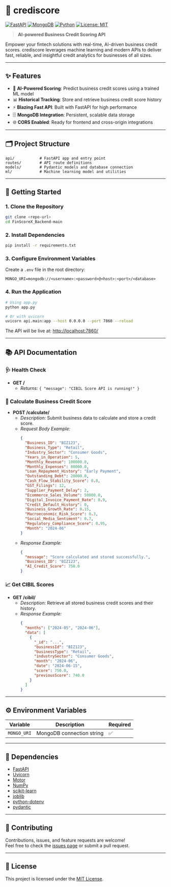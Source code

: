 # 🚀 crediscore

[![FastAPI](https://img.shields.io/badge/FastAPI-005571?logo=fastapi&logoColor=white)](https://fastapi.tiangolo.com/) [![MongoDB](https://img.shields.io/badge/MongoDB-4EA94B?logo=mongodb&logoColor=white)](https://www.mongodb.com/) [![Python](https://img.shields.io/badge/Python-3.8%2B-blue?logo=python&logoColor=white)](https://www.python.org/) [![License: MIT](https://img.shields.io/badge/License-MIT-yellow.svg)](https://opensource.org/licenses/MIT)

> **AI-powered Business Credit Scoring API**

Empower your fintech solutions with real-time, AI-driven business credit scores. crediscore leverages machine learning and modern APIs to deliver fast, reliable, and insightful credit analytics for businesses of all sizes.

---

## ✨ Features

- 🤖 **AI-Powered Scoring**: Predict business credit scores using a trained ML model
- 📊 **Historical Tracking**: Store and retrieve business credit score history
- ⚡ **Blazing Fast API**: Built with FastAPI for high performance
- 🗄️ **MongoDB Integration**: Persistent, scalable data storage
- 🌐 **CORS Enabled**: Ready for frontend and cross-origin integrations

---

## 🗂️ Project Structure

```
api/           # FastAPI app and entry point
routes/        # API route definitions
models/        # Pydantic models and database connection
ml/            # Machine learning model and utilities
```

---

## 🚦 Getting Started

### 1. Clone the Repository
```bash
git clone <repo-url>
cd FinScoreX_Backend-main
```

### 2. Install Dependencies
```bash
pip install -r requirements.txt
```

### 3. Configure Environment Variables
Create a `.env` file in the root directory:
```env
MONGO_URI=mongodb://<username>:<password>@<host>:<port>/<database>
```

### 4. Run the Application
```bash
# Using app.py
python app.py

# Or with uvicorn
uvicorn api.main:app --host 0.0.0.0 --port 7860 --reload
```

The API will be live at: [http://localhost:7860/](http://localhost:7860/)

---

## 📚 API Documentation

### 🩺 Health Check
- **GET /**
  - _Returns:_ `{ "message": "CIBIL Score API is running!" }`

### 📝 Calculate Business Credit Score
- **POST /calculate/**
  - _Description:_ Submit business data to calculate and store a credit score.
  - _Request Body Example:_
    ```json
    {
      "Business_ID": "BIZ123",
      "Business_Type": "Retail",
      "Industry_Sector": "Consumer Goods",
      "Years_in_Operation": 5,
      "Monthly_Revenue": 100000.0,
      "Monthly_Expenses": 80000.0,
      "Loan_Repayment_History": "Early Payment",
      "Outstanding_Debt": 20000.0,
      "Cash_Flow_Stability_Score": 0.8,
      "GST_Filings": 12,
      "Supplier_Payment_Delay": 2,
      "Ecommerce_Sales_Volume": 50000.0,
      "Digital_Invoice_Payment_Rate": 0.9,
      "Credit_Default_History": 0,
      "Business_Growth_Rate": 0.15,
      "Macroeconomic_Risk_Score": 0.3,
      "Social_Media_Sentiment": 0.7,
      "Regulatory_Compliance_Score": 0.95,
      "Month": "2024-06"
    }
    ```
  - _Response Example:_
    ```json
    {
      "message": "Score calculated and stored successfully.",
      "Business_ID": "BIZ123",
      "AI_Credit_Score": 750.0
    }
    ```

### 📈 Get CIBIL Scores
- **GET /cibil/**
  - _Description:_ Retrieve all stored business credit scores and their history.
  - _Response Example:_
    ```json
    {
      "months": ["2024-05", "2024-06"],
      "data": [
        {
          "_id": "...",
          "businessId": "BIZ123",
          "businessType": "Retail",
          "industrySector": "Consumer Goods",
          "month": "2024-06",
          "date": "2024-06-15",
          "score": 750.0,
          "previousScore": 740.0
        }
      ]
    }
    ```

---

## ⚙️ Environment Variables

| Variable    | Description                  | Required |
|-------------|------------------------------|----------|
| `MONGO_URI` | MongoDB connection string    |   ✅     |

---

## 🧩 Dependencies

- [FastAPI](https://fastapi.tiangolo.com/)
- [Uvicorn](https://www.uvicorn.org/)
- [Motor](https://motor.readthedocs.io/en/stable/)
- [NumPy](https://numpy.org/)
- [scikit-learn](https://scikit-learn.org/)
- [joblib](https://joblib.readthedocs.io/en/latest/)
- [python-dotenv](https://pypi.org/project/python-dotenv/)
- [pydantic](https://docs.pydantic.dev/)

---

## 🤝 Contributing

Contributions, issues, and feature requests are welcome!<br>
Feel free to check the [issues page](../../issues) or submit a pull request.

---

## 📄 License

This project is licensed under the [MIT License](LICENSE).
